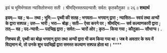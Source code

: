  

इयं च भूमिर्भगवता न्यासितोरुभरा सती । श्रीमद्भिस्तत्पदन्यासै: सर्वत: कृतकौतुका ॥ २६॥ **शब्दार्थ** 

**इयम्—** **यह** **; च—** **तथा** **; भूमि:—** **पृथ्वी की सतह** **; भगवता—** **भगवान् द्वारा** **; न्यासित—** **स्वयं तथा अन्यों के द्वारा सश्पन्न** **; उरु—** **भारी** **; भरा—** **बोझ** **; सती—** **ऐसा करने पर** **; श्रीमद्भि:—** **सर्व कल्याणकारी द्वारा** **; तत्—** **वह** **; पद-न्यासै:—** **पदचिह्न द्वारा** **;** **सर्वत:—** **चारों ओर** **; कृत—** **किया गया** **; कौतुका—** **सौभाग्य।** **.** 

**निश्चय ही, पृथ्वी का बोझ भगवान् द्वारा तथा अन्यों द्वारा भी कम किया गया था। जब वे** **अवतार के रूप में विद्यमान थे, तो उनके शुभ पदचिह्नों द्वारा समस्त कल्याण सश्पन्न होता था।** **** 